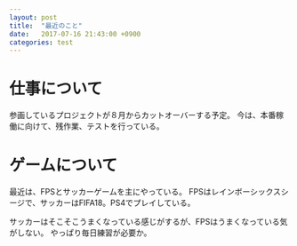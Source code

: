 ```yaml
---
layout: post
title:  "最近のこと"
date:   2017-07-16 21:43:00 +0900
categories: test
---
```

# 仕事について
参画しているプロジェクトが８月からカットオーバーする予定。
今は、本番稼働に向けて、残作業、テストを行っている。

# ゲームについて
最近は、FPSとサッカーゲームを主にやっている。
FPSはレインボーシックスシージで、サッカーはFIFA18。PS4でプレイしている。

サッカーはそこそこうまくなっている感じがするが、FPSはうまくなっている気がしない。
やっぱり毎日練習が必要か。
